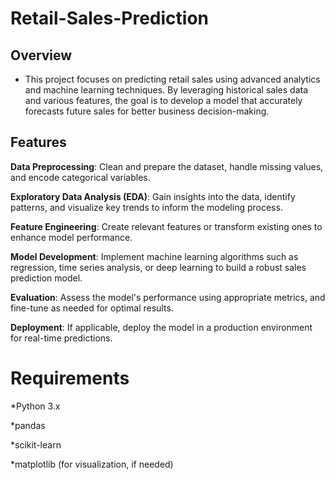 # Retail-Sales-Prediction

## Overview

* This project focuses on predicting retail sales using advanced analytics and machine learning techniques. By leveraging historical sales data and various features, the goal is to develop a model that accurately forecasts future sales for better business decision-making.

## Features 

**Data Preprocessing**: Clean and prepare the dataset, handle missing values, and encode categorical variables.

**Exploratory Data Analysis (EDA)**: Gain insights into the data, identify patterns, and visualize key trends to inform the modeling process.

**Feature Engineering**: Create relevant features or transform existing ones to enhance model performance.

**Model Development**: Implement machine learning algorithms such as regression, time series analysis, or deep learning to build a robust sales prediction model.

**Evaluation**: Assess the model's performance using appropriate metrics, and fine-tune as needed for optimal results.

**Deployment**: If applicable, deploy the model in a production environment for real-time predictions.

# Requirements

*Python 3.x

*pandas

*scikit-learn

*matplotlib (for visualization, if needed)
